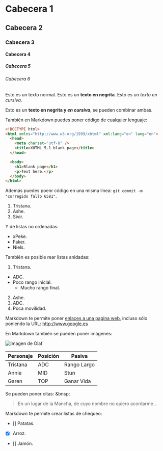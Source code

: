 # Cabecera 1
## Cabecera 2
### Cabecera 3
#### Cabecera 4
##### Cabecera 5
###### Cabecera 6

Esto es un texto normal. Esto es un **texto en negrita**. Esto es un *texto en cursiva*.

Esto es un **texto en negrita y _en cursiva_**, se pueden combinar ambas.

También en Markdown puedes poner código de cualquier lenguaje:

```html
<!DOCTYPE html>
<html xmlns="http://www.w3.org/1999/xhtml" xml:lang="en" lang="en">
  <head>
    <meta charset="utf-8" />
    <title>XHTML 5.1 blank page</title>
  </head>

  <body>
    <h1>Blank page</h1>
    <p>Text here.</p>
  </body>
</html>
```

Además puedes poenr código en una misma línea: `git commit -m "corregido fallo 6581"`.

1. Tristana.
2. Ashe.
3. Sivir.

Y de listas no ordenadas:

* xPeke.
* Faker.
* Niels.

También es posible rear listas anidadas:

1. Tristana.
  * ADC.
  * Poco rango inicial.
    * Mucho rango final.
2. Ashe.
  1. ADC.
  2. Poca movilidad.
  
Markdown te permite poner [enlaces a una pagina web](https://github.com/JKonde1990/), incluso sólo poniendo la URL: http://www.google.es

En Markdown también se pueden poner imágenes:

![Imagen de Olaf](http://ddragon.leagueoflegends.com/cdn/img/champion/splash/Olaf_3.jpg 'Imagen de Olaf')

| Personaje | Posición | Pasiva      |
|-----------|----------|-------------|
| Tristana  | ADC      | Rango Largo |
| Annie     | MID      | Stun        |
| Garen     | TOP      | Ganar Vida  |
  
  
  Se pueden poner citas:
  &bnsp;
  
  
  > En un lugar de la Mancha, de cuyo nombre no quiero acordarme...
 
 Markdown te permite crear listas de chequeo:
 
 - [] Patatas.
 - [X] Arroz.
 - [] Jamón.
